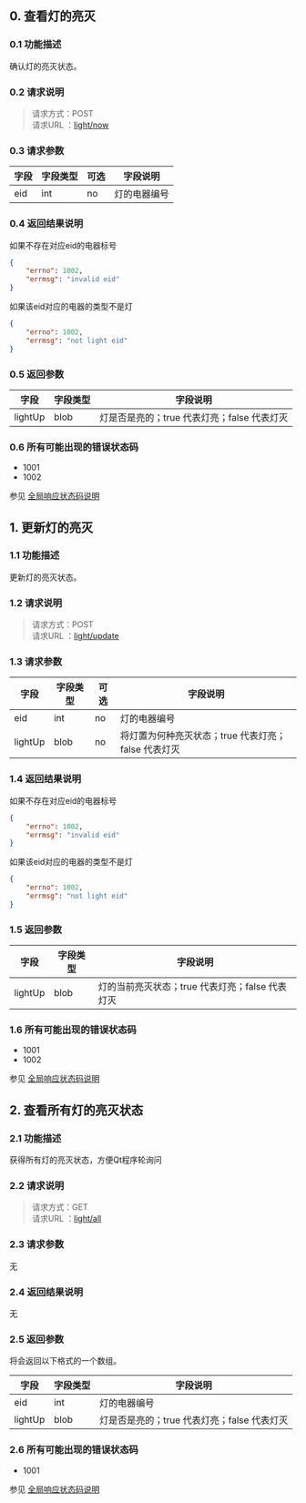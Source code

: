 ## 0. 查看灯的亮灭

### 0.1 功能描述
确认灯的亮灭状态。

### 0.2 请求说明
> 请求方式：POST<br>
> 请求URL ：[light/now](#)

### 0.3 请求参数

| 字段 | 字段类型 | 可选 | 字段说明     |
| ---- | -------- | ---- | ------------ |
| eid  | int      | no   | 灯的电器编号 |

### 0.4 返回结果说明

如果不存在对应eid的电器标号
```json
{
    "errno": 1002,
    "errmsg": "invalid eid"
}
```

如果该eid对应的电器的类型不是灯

```json
{
    "errno": 1002,
    "errmsg": "not light eid"
}
```

### 0.5 返回参数

字段       |字段类型       |字段说明
------------|-----------|-----------
lightUp       |blob        |灯是否是亮的；true 代表灯亮；false 代表灯灭

### 0.6 所有可能出现的错误状态码

* 1001
* 1002

参见 [全局响应状态码说明](/#2-全局响应状态码说明)


## 1. 更新灯的亮灭

### 1.1 功能描述
更新灯的亮灭状态。

### 1.2 请求说明
> 请求方式：POST<br>
> 请求URL ：[light/update](#)

### 1.3 请求参数

| 字段    | 字段类型 | 可选 | 字段说明                                            |
| ------- | -------- | ---- | --------------------------------------------------- |
| eid     | int      | no   | 灯的电器编号                                        |
| lightUp | blob     | no   | 将灯置为何种亮灭状态；true 代表灯亮；false 代表灯灭 |

### 1.4 返回结果说明

如果不存在对应eid的电器标号
```json
{
    "errno": 1002,
    "errmsg": "invalid eid"
}
```

如果该eid对应的电器的类型不是灯

```json
{
    "errno": 1002,
    "errmsg": "not light eid"
}
```

### 1.5 返回参数

字段       |字段类型       |字段说明
------------|-----------|-----------
lightUp       |blob        |灯的当前亮灭状态；true 代表灯亮；false 代表灯灭

### 1.6 所有可能出现的错误状态码

* 1001
* 1002

参见 [全局响应状态码说明](/#2-全局响应状态码说明)

## 2. 查看所有灯的亮灭状态

### 2.1 功能描述
获得所有灯的亮灭状态，方便Qt程序轮询问

### 2.2 请求说明
> 请求方式：GET<br>
> 请求URL ：[light/all](#)

### 2.3 请求参数

无

### 2.4 返回结果说明

无

### 2.5 返回参数

将会返回以下格式的一个数组。

字段       |字段类型       |字段说明
------------|-----------|-----------
eid |int |灯的电器编号
lightUp       |blob        |灯是否是亮的；true 代表灯亮；false 代表灯灭

### 2.6 所有可能出现的错误状态码

* 1001

参见 [全局响应状态码说明](/#2-全局响应状态码说明)

